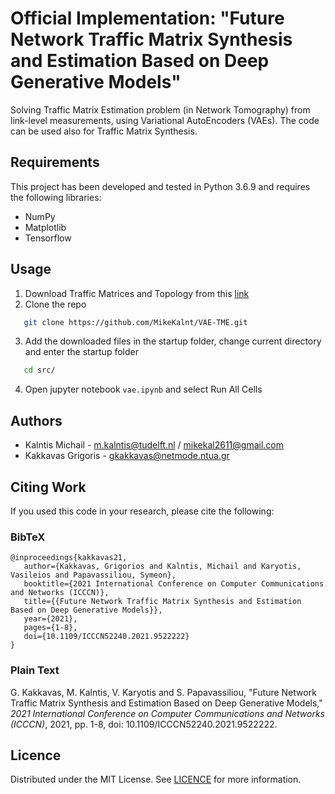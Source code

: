 # Official Implementation: "Future Network Traffic Matrix Synthesis and Estimation Based on Deep Generative Models"
Solving Traffic Matrix Estimation problem (in Network Tomography) from link-level measurements, using Variational AutoEncoders (VAEs). The code can be used also for Traffic Matrix Synthesis.

## Requirements
This project has been developed and tested in Python 3.6.9 and requires the following libraries:

- NumPy
- Matplotlib
- Tensorflow

## Usage
1. Download Traffic Matrices and Topology from this [link](https://drive.google.com/drive/folders/1aDblnkqurgLeDxA9Cp2kPPepb13J91Ps?usp=sharing)
2. Clone the repo
```sh
   git clone https://github.com/MikeKalnt/VAE-TME.git
```
3. Add the downloaded files in the startup folder, change current directory and enter the startup folder
```sh
   cd src/
```
4. Open jupyter notebook `vae.ipynb` and select Run All Cells

## Authors
- Kalntis Michail -  [m.kalntis@tudelft.nl](mailto:m.kalntis@tudelft.nl) / [mikekal2611@gmail.com](mailto:mikekal2611@gmail.com)
- Kakkavas Grigoris - [gkakkavas@netmode.ntua.gr](mailto:gkakkavas@netmode.ntua.gr)

## Citing Work
If you used this code in your research, please cite the following:

### BibTeX
```
@inproceedings{kakkavas21,
   author={Kakkavas, Grigorios and Kalntis, Michail and Karyotis, Vasileios and Papavassiliou, Symeon},
   booktitle={2021 International Conference on Computer Communications and Networks (ICCCN)},
   title={{Future Network Traffic Matrix Synthesis and Estimation Based on Deep Generative Models}},
   year={2021},
   pages={1-8},
   doi={10.1109/ICCCN52240.2021.9522222}
}
```
### Plain Text
G. Kakkavas, M. Kalntis, V. Karyotis and S. Papavassiliou, "Future Network Traffic Matrix Synthesis and Estimation Based on Deep Generative Models," _2021 International Conference on Computer Communications and Networks (ICCCN)_, 2021, pp. 1-8, doi: 10.1109/ICCCN52240.2021.9522222.

## Licence 
Distributed under the MIT License. See [LICENCE](https://github.com/MikeKalnt/VAE-TME/blob/main/LICENSE) for more information.
